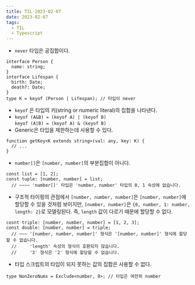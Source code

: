 ```yaml
---
title: TIL-2023-02-07
date: 2023-02-07
tags:
  - TIL
  - Typescript
---
```


- `never` 타입은 공집합이다.

```
interface Person {
  name: string;
}
interface Lifespan {
  birth: Date;
  death?: Date;
}
type K = keyof (Person | Lifespan); // 타입이 never
```

- `keyof` 은 타입의 키(string or numeric literal)의 집합을 나타낸다.
- `keyof (A&B) = (keyof A) | (keyof B)`  
  `keyof (A|B) = (keyof A) & (keyof B)`
- Generic은 타입을 제한하는데 사용할 수 있다.

```
function getKey<K extends string>(val: any, key: K) {
  // ...
}
```

- `number[]`은 `[number, number]`의 부분집합이 아니다.

```
const list = [1, 2];
const tuple: [number, number] = list;
  // ~~~~ 'number[]' 타입은 'number, number' 타입의 0, 1 속성에 없습니다.
```

- 구조적 타이핑의 관점에서 `[number, number, number]`은 `[number, number]`에 할당할 수 있을 것처럼 보이지만, `[number, number]`은 `{0, number, 1: number, length: 2}`로 모델링된다. 즉, `length` 값이 다르기 때문에 할당할 수 없다.

```
cosnt triple: [number, number, number] = [1, 2, 3];
const double: [number, number] = triple;
  // ~~~ '[number, number, number]' 형식은 '[number, number]' 형식에 할당할 수 없습니다.
  //     'length' 속성의 형식이 호환되지 않습니다.
  //     '3' 형식은 '2' 형식에 할당할 수 없습니다.
```

- 타입 스크립트의 타입이 되지 못하는 값의 집합은 사용할 수 없다.

```
type NonZeroNums = Exclude<number, 0>; // 타입은 여전히 number
```
